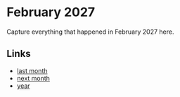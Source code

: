 # February 2027

Capture everything that happened in February 2027 here.

## Links
- [last month](calendar/months/2027-01.md)
- [next month](calendar/months/2027-03.md)
- [year](calendar/years/2027.md)